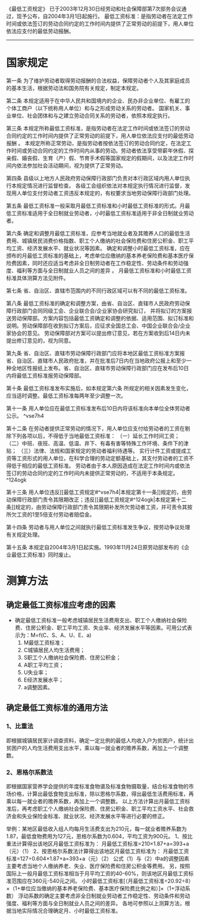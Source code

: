 《最低工资规定》 已于2003年12月30日经劳动和社会保障部第7次部务会议通过，现予公布，自2004年3月1日起施行。 最低工资标准：是指劳动者在法定工作时间或依法签订的劳动合同约定的工作时间内提供了正常劳动的前提下，用人单位依法应支付的最低劳动报酬。
___
# 国家规定
第一条 为了维护劳动者取得劳动报酬的合法权益，保障劳动者个人及其家庭成员的基本生活，根据劳动法和国务院有关规定，制定本规定。

第二条 本规定适用于在中华人民共和国境内的企业、民办非企业单位、有雇工的个体工商户（以下统称用人单位）和与之形成劳动关系的劳动者。
国家机关、事业单位、社会团体和与之建立劳动合同关系的劳动者，依照本规定执行。

第三条 本规定所称最低工资标准，是指劳动者在法定工作时间或依法签订的劳动合同约定的工作时间内提供了正常劳动的前提下，用人单位依法应支付的最低劳动报酬  。
本规定所称正常劳动，是指劳动者按依法签订的劳动合同约定，在法定工作时间或劳动合同约定的工作时间内从事的劳动。劳动者依法享受带薪年休假、探亲假、婚丧假、生育（产）假、节育手术假等国家规定的假期间，以及法定工作时间内依法参加社会活动期间，视为提供了正常劳动。

第四条 县级以上地方人民政府劳动保障行政部门负责对本行政区域内用人单位执行本规定情况进行监督检查。
各级工会组织依法对本规定执行情况进行监督，发现用人单位支付劳动者工资违反本规定的，有权要求当地劳动保障行政部门处理。

第五条 最低工资标准一般采取月最低工资标准和小时最低工资标准的形式。月最低工资标准适用于全日制就业劳动者，小时最低工资标准适用于非全日制就业劳动者。

第六条 确定和调整月最低工资标准，应参考当地就业者及其赡养人口的最低生活费用、城镇居民消费价格指数、职工个人缴纳的社会保险费和住房公积金、职工平均工资、经济发展水平、就业状况等因素。
确定和调整小时最低工资标准，应在颁布的月最低工资标准的基础上，考虑单位应缴纳的基本养老保险费和基本医疗保险费因素，同时还应适当考虑非全日制劳动者在工作稳定性、劳动条件和劳动强度、福利等方面与全日制就业人员之间的差异  。
月最低工资标准和小时最低工资标准具体测算方法见附件。

第七条 省、自治区、直辖市范围内的不同行政区域可以有不同的最低工资标准。

第八条 最低工资标准的确定和调整方案，由省、自治区、直辖市人民政府劳动保障行政部门会同同级工会、企业联合会/企业家协会研究拟订， 并将拟订的方案报送劳动保障部。方案内容包括最低工资确定和调整的依据、适用范围、拟订标准和说明。劳动保障部在收到拟订方案后，应征求全国总工会、中国企业联合会/企业家协会的意见。
劳动保障部对方案可以提出修订意见，若在方案收到后14日内未提出修订意见的，视为同意。

第九条 省、自治区、直辖市劳动保障行政部门应将本地区最低工资标准方案报省、自治区、直辖市人民政府批准，并在批准后7日内在当地政府公报上和至少一种全地区性报纸上发布。省、自治区、直辖市劳动保障行政部门应在发布后10日内将最低工资标准报劳动保障部。

第十条 最低工资标准发布实施后，如本规定第六条 所规定的相关因素发生变化，应当适时调整。最低工资标准每两年至少调整一次。

第十一条 用人单位应在最低工资标准发布后10日内将该标准向本单位全体劳动者公示。 ^vse7h4

第十二条 在劳动者提供正常劳动的情况下，用人单位应支付给劳动者的工资在剔除下列各项以后，不得低于当地最低工资标准：
（一）延长工作时间工资；
（二）中班、夜班、高温、低温、井下、有毒有害等特殊工作环境、条件下的津贴；
（三）法律、法规和国家规定的劳动者福利待遇等。
实行计件工资或提成工资等工资形式的用人单位，在科学合理的劳动定额基础上，其支付劳动者的工资不得低于相应的最低工资标准。
劳动者由于本人原因造成在法定工作时间内或依法签订的劳动合同约定的工作时间内未提供正常劳动的，不适用于本条规定。 ^124ogk

第十三条 用人单位违反[[最低工资规定#^vse7h4|本规定第十一条]]规定的，由劳动保障行政部门责令其限期改正；违反[[最低工资规定#^124ogk|本规定第十二条]]规定的，由劳动保障行政部门责令其限期补发所欠劳动者工资，并可责令其按所欠工资的1至5倍支付劳动者赔偿金。

第十四条 劳动者与用人单位之间就执行最低工资标准发生争议，按劳动争议处理有关规定处理。

第十五条 本规定自2004年3月1日起实施。1993年11月24日原劳动部发布的《企业最低工资标准》同时废止。
# 测算方法
## 确定最低工资标准应考虑的因素
- 确定最低工资标准一般考虑城镇居民生活费用支出、职工个人缴纳社会保险费、住房公积金、职工平均工资、失业率、经济发展水平等因素。可用公式表示为：M=f(C、S、A、U、E、a)
	1. M最低工资标准；
	2. C城镇居民人均生活费用；
	3. S职工个人缴纳社会保险费、住房公积金；
	4. A职工平均工资；
	5. U失业率；
	6. E经济发展水平；
	7. a调整因素。
## 确定最低工资标准的通用方法
### 1、比重法
即根据城镇居民家计调查资料，确定一定比例的最低人均收入户为贫困户，统计出贫困户的人均生活费用支出水平，乘以每一就业者的赡养系数，再加上一个调整数。
### 2、恩格尔系数法
即根据国家营养学会提供的年度标准食物谱及标准食物摄取量，结合标准食物的市场价格，计算出最低食物支出标准，除以恩格尔系数，得出最低生活费用标准，再乘以每一就业者的赡养系数，再加上一个调整数。
以上方法计算出月最低工资标准后，再考虑职工个人缴纳社会保险费、住房公积金、职工平均工资水平、社会救济金和失业保险金标准、就业状况、经济发展水平等进行必要的修正。

举例：某地区最低收入组人均每月生活费支出为210元，每一就业者赡养系数为1.87，最低食物费用为127元，恩格尔系数为0.604，平均工资为900元。
1、按比重法计算得出该地区月最低工资标准为：
月最低工资标准=210×1.87+a=393+a（元）（1）
2、按恩格尔系数法计算得出该地区月最低工资标准为：
月最低工资标准=127÷0.604×1.87+a=393+a（元）（2）
公式（1）与（2）中a的调整因素主要考虑当地个人缴纳养老、失业、医疗保险费和住房公积金等费用。
另，按照国际上一般月最低工资标准相当于月平均工资的40-60%，则该地区月最低工资标准范围应在360元-540元之间。
小时最低工资标准[（月最低工资标准÷20.92÷8）×（1+单位应当缴纳的基本养老保险费、基本医疗保险费比例之和）]×（1+浮动系数）
浮动系数的确定主要考虑非全日制就业劳动者工作稳定性、劳动条件和劳动强度、福利等方面与全日制就业人员之间的差异。
各地可参照以上测算方法，根据当地实际情况合理确定月、小时最低工资标准。